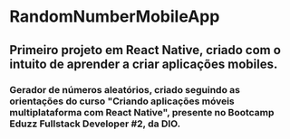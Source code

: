 # RandomNumberMobileApp

## Primeiro projeto em React Native, criado com o intuito de aprender a criar aplicações mobiles.
### Gerador de números aleatórios, criado seguindo as orientações do curso "Criando aplicações móveis multiplataforma com React Native", presente no Bootcamp Eduzz Fullstack Developer #2, da DIO.

